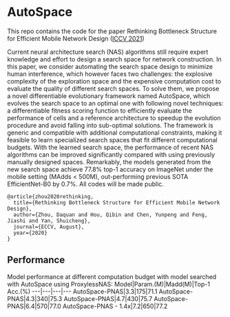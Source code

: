 # AutoSpace
This repo contains the code for the paper Rethinking Bottleneck Structure for Efficient Mobile Network Design ([ICCV 2021](https://arxiv.org/abs/2103.11833))

Current neural architecture search (NAS) algorithms still require expert knowledge and effort to design a search space for network construction. In this paper, we consider automating the search space design to minimize human interference, which however faces two challenges: the explosive complexity of the exploration space and the expensive computation cost to evaluate the quality of different search spaces. To solve them, we propose a novel differentiable evolutionary framework named AutoSpace, which evolves the search space to an optimal one with following novel techniques: a differentiable fitness scoring function to efficiently evaluate the performance of cells and a reference architecture to speedup the evolution procedure and avoid falling into sub-optimal solutions. The framework is generic and compatible with additional computational constraints, making it feasible to learn specialized search spaces that fit different computational budgets. With the learned search space, the performance of recent NAS algorithms can be improved significantly compared with using previously manually designed spaces. Remarkably, the models generated from the new search space achieve 77.8% top-1 accuracy on ImageNet under the mobile setting (MAdds < 500M), out-performing previous SOTA EfficientNet-B0 by 0.7%. All codes will be made public.

```
@article{zhou2020rethinking,
  title={Rethinking Bottleneck Structure for Efficient Mobile Network Design},
  author={Zhou, Daquan and Hou, Qibin and Chen, Yunpeng and Feng, Jiashi and Yan, Shuicheng},
  journal={ECCV, August},
  year={2020}
}
```

## Performance
Model performance at different computation budget with model searched with AutoSpace using ProxylessNAS:
Model|Param.(M)|Madd(M)|Top-1 Acc.(%)
---|---|---|---
AutoSpace-PNAS|3.3|175|71.1
AutoSpace-PNAS|4.3|340|75.3
AutoSpace-PNAS|4.7|430|75.7
AutoSpace-PNAS|6.4|570|77.0
AutoSpace-PNAS - 1.4x|7.2|650|77.2

